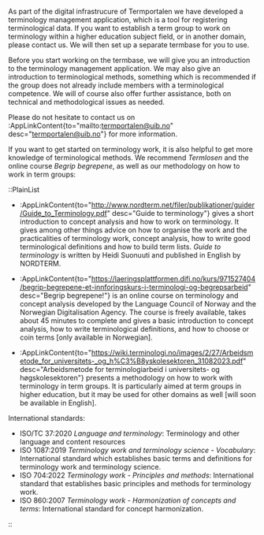 As part of the digital infrastrucure of Termportalen we have developed
a terminology management application, which is a tool for registering
terminological data. If you want to establish a term group to work on
terminology within a higher education subject field, or in another
domain, please contact us. We will then set up a separate termbase for
you to use.

Before you start working on the termbase, we will give you an
introduction to the terminology management application. We may also
give an introduction to terminological methods, something which is
recommended if the group does not already include members with a
terminological competence. We will of course also offer further
assistance, both on technical and methodological issues as needed.

Please do not hesitate to contact us on :AppLinkContent{to="mailto:termportalen@uib.no"
desc="termportalen@uib.no"} for more information.

If you want to get started on terminology work, it is also helpful to
get more knowledge of terminological methods. We recommend
*Termlosen* and the online course *Begrip begrepene*, as
well as our methodology on how to work in term groups:

::PlainList
- :AppLinkContent{to="http://www.nordterm.net/filer/publikationer/guider/Guide_to_Terminology.pdf"
desc="Guide to terminology"} gives a short introduction to concept
analysis and how to work on terminology. It gives among other things
advice on how to organise the work and the practicalities of
terminology work, concept analysis, how to write good terminological
definitions and how to build term lists. *Guide to terminology* is
written by Heidi Suonuuti and published in English by NORDTERM.

- :AppLinkContent{to="https://laeringsplattformen.difi.no/kurs/971527404/begrip-begrepene-et-innforingskurs-i-terminologi-og-begrepsarbeid"
desc="Begrip begrepene!"} is an online course on terminology and
concept analysis developed by the Language Council of Norway and the
Norwegian Digitalisation Agency. The course is freely available, takes
about 45 minutes to complete and gives a basic introduction to concept
analysis, how to write terminological definitions, and how to choose
or coin terms [only available in Norwegian].

- :AppLinkContent{to="https://wiki.terminologi.no/images/2/27/Arbeidsmetode_for_universitets-_og_h%C3%B8yskolesektoren_31082023.pdf"
desc="Arbeidsmetode for terminologiarbeid i universitets- og høgskolesektoren"} presents a methodology on how to work with
terminology in term groups. It is particularly aimed at term groups in
higher education, but it may be used for other domains as well [will
soon be available in English].

International standards:
-	ISO/TC 37:2020 *Language and terminology*: Terminology and other language and content resources 
-	ISO 1087:2019 *Terminology work and terminology science - Vocabulary*: International standard which establishes basic terms and definitions for terminology work and terminology science.  
-	ISO 704:2022 *Terminology work - Principles and methods*: International standard that establishes basic principles and methods for terminology work. 
-	ISO 860:2007 *Terminology work - Harmonization of concepts and terms*: International standard for concept harmonization.

::
